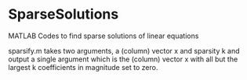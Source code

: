 # SparseSolutions
MATLAB Codes to find sparse solutions of linear equations 

sparsify.m takes two arguments, a (column) vector x and sparsity k and output a single argument which is the (column) vector x with all but the largest k coefficients in magnitude set to zero. 
